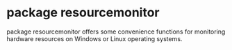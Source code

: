 # package resourcemonitor
package resourcemonitor offers some convenience functions for monitoring hardware resources on Windows or Linux operating systems.